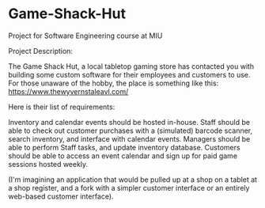 # Game-Shack-Hut

Project for Software Engineering course at MIU

Project Description:

The Game Shack Hut, a local tabletop gaming store has contacted you with building some custom software for their employees and customers to use.
For those unaware of the hobby, the place is something like this: https://www.thewyvernstaleavl.com/

Here is their list of requirements:

Inventory and calendar events should be hosted in-house.
Staff should be able to check out customer purchases with a (simulated) barcode scanner, search inventory, and interface with calendar events.
Managers should be able to perform Staff tasks, and update inventory database.
Customers should be able to access an event calendar and sign up for paid game sessions hosted weekly.

(I'm imagining an application that would be pulled up at a shop on a tablet at a shop register, and a fork with a simpler customer interface or
an entirely web-based customer interface).
